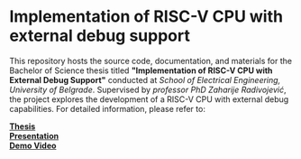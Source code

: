 # Implementation of RISC-V CPU with external debug support

This repository hosts the source code, documentation, and materials for the Bachelor of Science thesis titled **"Implementation of RISC-V CPU with External Debug Support"** conducted at *School of Electrical Engineering, University of Belgrade*. Supervised by *professor PhD Zaharije Radivojević*, the project explores the development of a RISC-V CPU with external debug capabilities. For detailed information, please refer to:

[**Thesis**](thesis/DiplomskiRad_LPremovic.pdf)  
[**Presentation**](demo/Prezentacija.pdf)  
[**Demo Video**](demo/DemoVideo.mp4)  